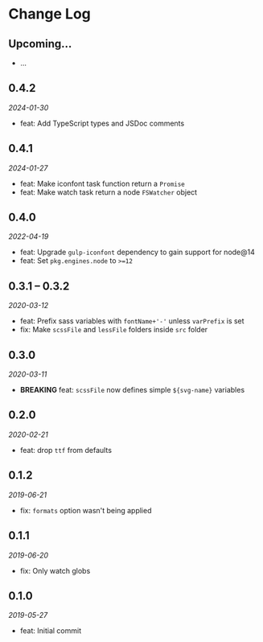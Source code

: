 # Change Log

## Upcoming...

- ... <!-- Add new lines here. Version number will be decided later -->
## 0.4.2

_2024-01-30_

- feat: Add TypeScript types and JSDoc comments

## 0.4.1

_2024-01-27_

- feat: Make iconfont task function return a `Promise`
- feat: Make watch task return a node `FSWatcher` object

## 0.4.0

_2022-04-19_

- feat: Upgrade `gulp-iconfont` dependency to gain support for node@14
- feat: Set `pkg.engines.node` to `>=12`

## 0.3.1 – 0.3.2

_2020-03-12_

- feat: Prefix sass variables with `fontName+'-'` unless `varPrefix` is set
- fix: Make `scssFile` and `lessFile` folders inside `src` folder

## 0.3.0

_2020-03-11_

- **BREAKING** feat: `scssFile` now defines simple `${svg-name}` variables

## 0.2.0

_2020-02-21_

- feat: drop `ttf` from defaults

## 0.1.2

_2019-06-21_

- fix: `formats` option wasn't being applied

## 0.1.1

_2019-06-20_

- fix: Only watch globs

## 0.1.0

_2019-05-27_

- feat: Initial commit
